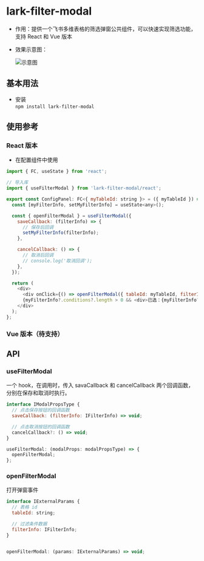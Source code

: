 # lark-filter-modal

- 作用：提供一个飞书多维表格的筛选弹窗公共组件，可以快速实现筛选功能，支持 React 和 Vue 版本
- 效果示意图：

  ![示意图](/src/assets/demo.gif)

## 基本用法

- 安装  
  `npm install lark-filter-modal`

## 使用参考

### React 版本

- 在配置组件中使用

```javascript
import { FC, useState } from 'react';

// 导入库
import { useFilterModal } from 'lark-filter-modal/react';

export const ConfigPanel: FC<{ myTableId: string }> = ({ myTableId }) => {
  const [myFilterInfo, setMyFilterInfo] = useState<any>();

  const { openFilterModal } = useFilterModal({
    saveCallback: (filterInfo) => {
      // 保存后回调
      setMyFilterInfo(filterInfo);
    },

    cancelCallback: () => {
      // 取消后回调
      // console.log('取消回调');
    },
  });

  return (
    <div>
      <div onClick={() => openFilterModal({ tableId: myTableId, filterInfo: myFilterInfo })}>筛选数据</div>
      {myFilterInfo?.conditions?.length > 0 && <div>已选：{myFilterInfo?.conditions?.length} 个条件</div>}
    </div>
  );
};

```

### Vue 版本（待支持）

## API

### useFilterModal

一个 hook，在调用时，传入 savaCallback 和 cancelCallback 两个回调函数，分别在保存和取消时执行。

```javascript
interface IModalPropsType {
  // 点击保存按钮的回调函数
  saveCallback: (filterInfo: IFilterInfo) => void;

  // 点击取消按钮的回调函数
  cancelCallback?: () => void;
}

useFilterModal: (modalProps: modalPropsType) => {
  openFilterModal;
};
```

### openFilterModal

打开弹窗事件

```javascript
interface IExternalParams {
  // 表格 id
  tableId: string;

  // 过滤条件数据
  filterInfo: IFilterInfo;
}


openFilterModal: (params: IExternalParams) => void;
```
